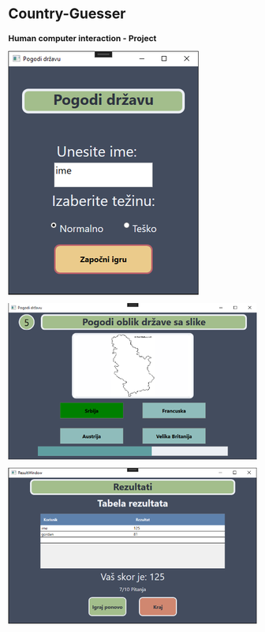 # Country-Guesser
### Human computer interaction - Project

![Login](https://github.com/Djed01/Country-Guesser/blob/main/AppImages/login.png)

![Question](https://github.com/Djed01/Country-Guesser/blob/main/AppImages/pogodi.png)

![Results](https://github.com/Djed01/Country-Guesser/blob/main/AppImages/results.png)



